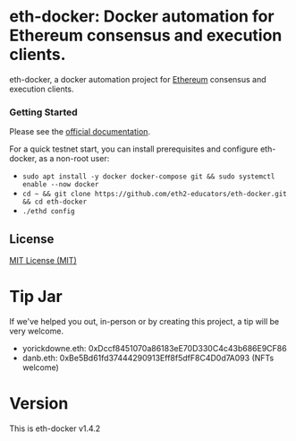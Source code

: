 # eth-docker: Docker automation for Ethereum consensus and execution clients.

eth-docker, a docker automation project for [Ethereum](https://ethereum.org/en/eth2/) consensus and execution clients.

### Getting Started

Please see the [official documentation](https://eth-docker.net).

For a quick testnet start, you can install prerequisites and configure eth-docker, as a non-root user:

* `sudo apt install -y docker docker-compose git && sudo systemctl enable --now docker`
* `cd ~ && git clone https://github.com/eth2-educators/eth-docker.git && cd eth-docker`
* `./ethd config`

## License

[MIT License (MIT)](https://github.com/eth2-educators/eth-docker/blob/master/LICENSE)

# Tip Jar

If we've helped you out, in-person or by creating this project, a tip will be very welcome.

* yorickdowne.eth: 0xDccf8451070a86183eE70D330C4c43b686E9CF86
* danb.eth: 0xBe5Bd61fd37444290913Eff8f5dfF8C4D0d7A093 (NFTs welcome)

# Version

This is eth-docker v1.4.2
